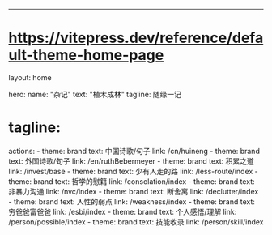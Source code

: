 ---
# https://vitepress.dev/reference/default-theme-home-page
layout: home

hero:
  name: "杂记"
  text: "植木成林"
  tagline: 随缘一记
  # tagline: 
  actions:
    - theme: brand
      text: 中国诗歌/句子
      link: /cn/huineng
    - theme: brand
      text: 外国诗歌/句子
      link: /en/ruthBebermeyer
    - theme:  brand
      text: 积累之道
      link: /invest/base
    - theme: brand
      text: 少有人走的路
      link: /less-route/index
    - theme:  brand
      text: 哲学的慰籍
      link: /consolation/index
    - theme:  brand
      text: 非暴力沟通
      link: /nvc/index
    - theme:  brand
      text: 断舍离
      link: /declutter/index
    - theme:  brand
      text: 人性的弱点
      link: /weakness/index
    - theme:  brand
      text: 穷爸爸富爸爸
      link: /esbi/index
    - theme: brand
      text: 个人感悟/理解
      link: /person/possible/index
    - theme: brand
      text: 技能收录
      link: /person/skill/index


